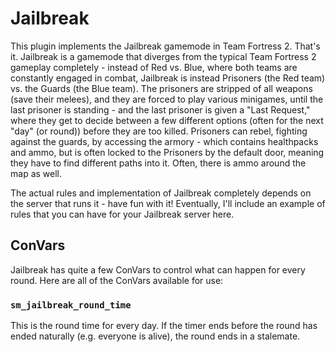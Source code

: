 # Jailbreak

This plugin implements the Jailbreak gamemode in Team Fortress 2.  That's it.
Jailbreak is a gamemode that diverges from the typical Team Fortress 2 gameplay
completely - instead of Red vs. Blue, where both teams are constantly engaged
in combat, Jailbreak is instead Prisoners (the Red team) vs. the Guards (the
Blue team).  The prisoners are stripped of all weapons (save their melees), and
they are forced to play various minigames, until the last prisoner is standing -
and the last prisoner is given a "Last Request," where they get to decide between
a few different options (often for the next "day" (or round)) before they are
too killed.  Prisoners can rebel, fighting against the guards, by accessing
the armory - which contains healthpacks and ammo, but is often locked to the
Prisoners by the default door, meaning they have to find different paths into it.
Often, there is ammo around the map as well.

The actual rules and implementation of Jailbreak completely depends on the server
that runs it - have fun with it!  Eventually, I'll include an example of rules
that you can have for your Jailbreak server here.

## ConVars

Jailbreak has quite a few ConVars to control what can happen for every round.
Here are all of the ConVars available for use:

### `sm_jailbreak_round_time`
This is the round time for every day.  If the timer ends before the round has
ended naturally (e.g. everyone is alive), the round ends in a stalemate.
